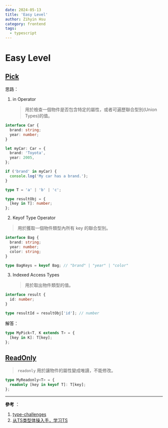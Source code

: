 ```yaml
---
date: 2024-05-13
title: 'Easy Level'
author: Zihyin Hsu
category: frontend
tags:
  - typescript
---
```


# Easy Level

## [Pick](https://github.com/type-challenges/type-challenges/blob/main/questions/00004-easy-pick/README.zh-CN.md)

思路：

1. in Operator
   > 用於檢查一個物件是否包含特定的屬性，或者可遍歷聯合型別(Union Types)的值。

```ts
interface Car {
  brand: string;
  year: number;
}

let myCar: Car = {
  brand: 'Toyota',
  year: 2005,
};

if ('brand' in myCar) {
  console.log('My car has a brand.');
}
```

```ts
type T = 'a' | 'b' | 'c';

type resultObj = {
  [key in T]: number;
};
```

2. Keyof Type Operator

> 用於獲取一個物件類型內所有 key 的聯合型別。

```ts
interface Bag {
  brand: string;
  year: number;
  color: string;
}

type BagKeys = keyof Bag; // "brand" | "year" | "color"
```

3. Indexed Access Types
   > 用於取出物件類型的值。

```ts
interface result {
  id: number;
}

type resultId = resultObj['id']; // number
```

解答：

```ts
type MyPick<T, K extends T> = {
  [key in K]: T[key];
};
```

## [ReadOnly](https://github.com/type-challenges/type-challenges/blob/main/questions/00007-easy-readonly/README.zh-CN.md)
> `readonly` 用於讓物件的屬性變成唯讀，不能修改。
```ts
type MyReadonly<T> = {
  readonly [key in keyof T]: T[key];
};
```

---

**參考** ：

1. [type-challenges](https://github.com/type-challenges/type-challenges/blob/main/README.zh-CN.md)
2. [从TS类型体操入手，学习TS](https://juejin.cn/post/7265996663406968844)
